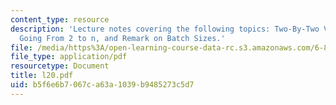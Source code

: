 ```yaml
---
content_type: resource
description: 'Lecture notes covering the following topics: Two-By-Two Verifiable Mixes,
  Going From 2 to n, and Remark on Batch Sizes.'
file: /media/https%3A/open-learning-course-data-rc.s3.amazonaws.com/6-897-selected-topics-in-cryptography-spring-2004/b5f6e6b7067ca63a1039b9485273c5d7_l20.pdf
file_type: application/pdf
resourcetype: Document
title: l20.pdf
uid: b5f6e6b7-067c-a63a-1039-b9485273c5d7
---
```


